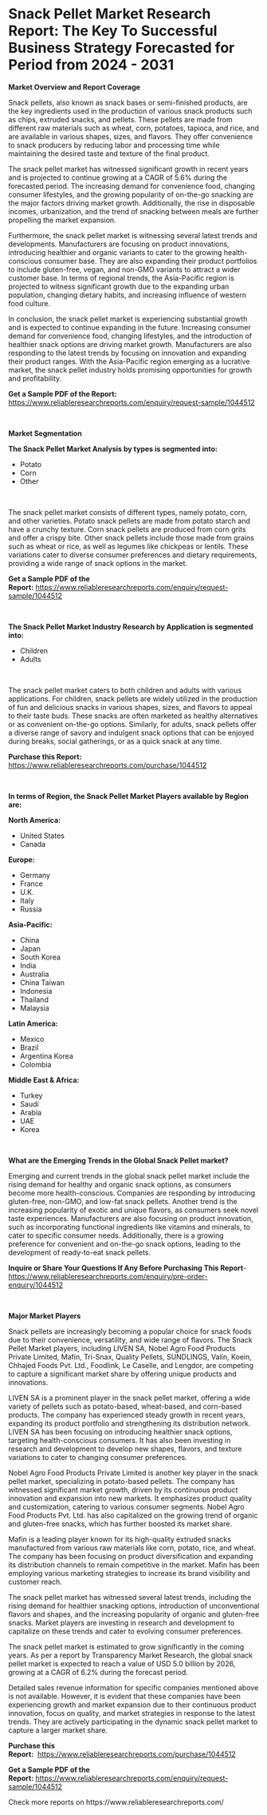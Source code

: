 <p><h1>Snack Pellet Market Research Report: The Key To Successful Business Strategy Forecasted for Period from 2024 - 2031</h1></p><p><strong>Market Overview and Report Coverage</strong></p>
<p><p>Snack pellets, also known as snack bases or semi-finished products, are the key ingredients used in the production of various snack products such as chips, extruded snacks, and pellets. These pellets are made from different raw materials such as wheat, corn, potatoes, tapioca, and rice, and are available in various shapes, sizes, and flavors. They offer convenience to snack producers by reducing labor and processing time while maintaining the desired taste and texture of the final product.</p><p>The snack pellet market has witnessed significant growth in recent years and is projected to continue growing at a CAGR of 5.6% during the forecasted period. The increasing demand for convenience food, changing consumer lifestyles, and the growing popularity of on-the-go snacking are the major factors driving market growth. Additionally, the rise in disposable incomes, urbanization, and the trend of snacking between meals are further propelling the market expansion.</p><p>Furthermore, the snack pellet market is witnessing several latest trends and developments. Manufacturers are focusing on product innovations, introducing healthier and organic variants to cater to the growing health-conscious consumer base. They are also expanding their product portfolios to include gluten-free, vegan, and non-GMO variants to attract a wider customer base. In terms of regional trends, the Asia-Pacific region is projected to witness significant growth due to the expanding urban population, changing dietary habits, and increasing influence of western food culture.</p><p>In conclusion, the snack pellet market is experiencing substantial growth and is expected to continue expanding in the future. Increasing consumer demand for convenience food, changing lifestyles, and the introduction of healthier snack options are driving market growth. Manufacturers are also responding to the latest trends by focusing on innovation and expanding their product ranges. With the Asia-Pacific region emerging as a lucrative market, the snack pellet industry holds promising opportunities for growth and profitability.</p></p>
<p><strong>Get a Sample PDF of the Report:</strong> <a href="https://www.reliableresearchreports.com/enquiry/request-sample/1044512">https://www.reliableresearchreports.com/enquiry/request-sample/1044512</a></p>
<p>&nbsp;</p>
<p><strong>Market Segmentation</strong></p>
<p><strong>The Snack Pellet Market Analysis by types is segmented into:</strong></p>
<p><ul><li>Potato</li><li>Corn</li><li>Other</li></ul></p>
<p>&nbsp;</p>
<p><p>The snack pellet market consists of different types, namely potato, corn, and other varieties. Potato snack pellets are made from potato starch and have a crunchy texture. Corn snack pellets are produced from corn grits and offer a crispy bite. Other snack pellets include those made from grains such as wheat or rice, as well as legumes like chickpeas or lentils. These variations cater to diverse consumer preferences and dietary requirements, providing a wide range of snack options in the market.</p></p>
<p><strong>Get a Sample PDF of the Report:</strong>&nbsp;<a href="https://www.reliableresearchreports.com/enquiry/request-sample/1044512">https://www.reliableresearchreports.com/enquiry/request-sample/1044512</a></p>
<p>&nbsp;</p>
<p><strong>The Snack Pellet Market Industry Research by Application is segmented into:</strong></p>
<p><ul><li>Children</li><li>Adults</li></ul></p>
<p>&nbsp;</p>
<p><p>The snack pellet market caters to both children and adults with various applications. For children, snack pellets are widely utilized in the production of fun and delicious snacks in various shapes, sizes, and flavors to appeal to their taste buds. These snacks are often marketed as healthy alternatives or as convenient on-the-go options. Similarly, for adults, snack pellets offer a diverse range of savory and indulgent snack options that can be enjoyed during breaks, social gatherings, or as a quick snack at any time.</p></p>
<p><strong>Purchase this Report:</strong>&nbsp; <a href="https://www.reliableresearchreports.com/purchase/1044512">https://www.reliableresearchreports.com/purchase/1044512</a></p>
<p>&nbsp;</p>
<p><strong>In terms of Region, the Snack Pellet Market Players available by Region are:</strong></p>
<p>
    <p> <strong> North America: </strong>
        <ul>
            <li>United States</li>
            <li>Canada</li>
        </ul>
        </p> 
    <p> <strong> Europe: </strong>
        <ul>
            <li>Germany</li>
            <li>France</li>
            <li>U.K.</li>
            <li>Italy</li>
            <li>Russia</li>
        </ul>
        </p> 
    <p> <strong> Asia-Pacific: </strong>
        <ul>
            <li>China</li>
            <li>Japan</li>
            <li>South Korea</li>
            <li>India</li>
            <li>Australia</li>
            <li>China Taiwan</li>
            <li>Indonesia</li>
            <li>Thailand</li>
            <li>Malaysia</li>
        </ul>
        </p> 
    <p> <strong> Latin America: </strong>
        <ul>
            <li>Mexico</li>
            <li>Brazil</li>
            <li>Argentina Korea</li>
            <li>Colombia</li>
        </ul>
        </p> 
    <p> <strong> Middle East & Africa: </strong>
        <ul>
            <li>Turkey</li>
            <li>Saudi</li>
            <li>Arabia</li>
            <li>UAE</li>
            <li>Korea</li>
        </ul>
    </p>
    </p>
<p>&nbsp;</p>
<p><strong>What are the Emerging Trends in the Global Snack Pellet market?</strong></p>
<p><p>Emerging and current trends in the global snack pellet market include the rising demand for healthy and organic snack options, as consumers become more health-conscious. Companies are responding by introducing gluten-free, non-GMO, and low-fat snack pellets. Another trend is the increasing popularity of exotic and unique flavors, as consumers seek novel taste experiences. Manufacturers are also focusing on product innovation, such as incorporating functional ingredients like vitamins and minerals, to cater to specific consumer needs. Additionally, there is a growing preference for convenient and on-the-go snack options, leading to the development of ready-to-eat snack pellets.</p></p>
<p><strong>Inquire or Share Your Questions If Any Before Purchasing This Report</strong>- <a href="https://www.reliableresearchreports.com/enquiry/pre-order-enquiry/1044512">https://www.reliableresearchreports.com/enquiry/pre-order-enquiry/1044512</a></p>
<p>&nbsp;</p>
<p><strong>Major Market Players</strong></p>
<p><p>Snack pellets are increasingly becoming a popular choice for snack foods due to their convenience, versatility, and wide range of flavors. The Snack Pellet Market players, including LIVEN SA, Nobel Agro Food Products Private Limited, Mafin, Tri-Snax, Quality Pellets, SUNDLINGS, Valin, Koein, Chhajed Foods Pvt. Ltd., Foodlink, Le Caselle, and Lengdor, are competing to capture a significant market share by offering unique products and innovations.</p><p>LIVEN SA is a prominent player in the snack pellet market, offering a wide variety of pellets such as potato-based, wheat-based, and corn-based products. The company has experienced steady growth in recent years, expanding its product portfolio and strengthening its distribution network. LIVEN SA has been focusing on introducing healthier snack options, targeting health-conscious consumers. It has also been investing in research and development to develop new shapes, flavors, and texture variations to cater to changing consumer preferences.</p><p>Nobel Agro Food Products Private Limited is another key player in the snack pellet market, specializing in potato-based pellets. The company has witnessed significant market growth, driven by its continuous product innovation and expansion into new markets. It emphasizes product quality and customization, catering to various consumer segments. Nobel Agro Food Products Pvt. Ltd. has also capitalized on the growing trend of organic and gluten-free snacks, which has further boosted its market share.</p><p>Mafin is a leading player known for its high-quality extruded snacks manufactured from various raw materials like corn, potato, rice, and wheat. The company has been focusing on product diversification and expanding its distribution channels to remain competitive in the market. Mafin has been employing various marketing strategies to increase its brand visibility and customer reach.</p><p>The snack pellet market has witnessed several latest trends, including the rising demand for healthier snacking options, introduction of unconventional flavors and shapes, and the increasing popularity of organic and gluten-free snacks. Market players are investing in research and development to capitalize on these trends and cater to evolving consumer preferences.</p><p>The snack pellet market is estimated to grow significantly in the coming years. As per a report by Transparency Market Research, the global snack pellet market is expected to reach a value of USD 5.0 billion by 2026, growing at a CAGR of 6.2% during the forecast period.</p><p>Detailed sales revenue information for specific companies mentioned above is not available. However, it is evident that these companies have been experiencing growth and market expansion due to their continuous product innovation, focus on quality, and market strategies in response to the latest trends. They are actively participating in the dynamic snack pellet market to capture a larger market share.</p></p>
<p><strong>Purchase this Report:</strong>&nbsp;&nbsp;<a href="https://www.reliableresearchreports.com/purchase/1044512">https://www.reliableresearchreports.com/purchase/1044512</a></p>
<p></p>
<p><strong>Get a Sample PDF of the Report:</strong>&nbsp;<a href="https://www.reliableresearchreports.com/enquiry/request-sample/1044512">https://www.reliableresearchreports.com/enquiry/request-sample/1044512</a></p>
<p>Check more reports on https://www.reliableresearchreports.com/</p>
